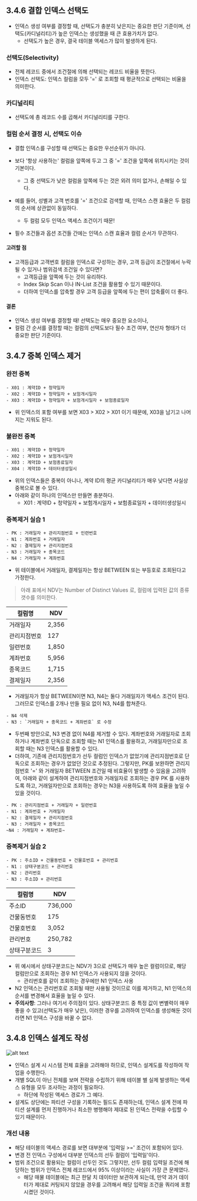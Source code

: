 ## 3.4.6 결합 인덱스 선택도

- 인덱스 생성 여부를 결정할 때, 선택도가 충분히 낮은지는 중요한 판단 기준이며, 선택도(카디널리티)가 높은 인덱스는 생성했을 때 큰 효용가치가 없다.
  - 선택도가 높은 경우, 결국 테이블 액세스가 많이 발생하게 된다.

### 선택도(Selectivity)
- 전체 레코드 중에서 조건절에 의해 선택되는 레코드 비율을 뜻한다.
- 인덱스 선택도: 인덱스 컬럼을 모두 '=' 로 조회할 때 평균적으로 선택되는 비율을 의미한다.

### 카디널리티
- 선택도에 총 레코드 수를 곱해서 카디널리티를 구한다.

### 컬럼 순서 결정 시, 선택도 이슈

- 결합 인덱스를 구성할 때 선택도는 중요한 우선순위가 아니다.
- 보다 '항상 사용하는' 컬럼을 앞쪽에 두고 그 중 '=' 조건을 앞쪽에 위치시키는 것이 기본이다.
  - 그 중 선택도가 낮은 컬럼을 앞쪽에 두는 것은 외려 의미 없거나, 손해일 수 있다.

- 예를 들어, 성별과 고객 번호를 '=' 조건으로 검색할 때, 인덱스 스캔 효율은 두 컬럼의 순서에 상관없이 동일하다.
  - 두 컬럼 모두 인덱스 액세스 조건이기 때문!

- 필수 조건들과 옵션 조건들 간에는 인덱스 스캔 효율과 컬럼 순서가 무관하다.

#### 고려할 점
- 고객등급과 고객번호 컬럼을 인덱스로 구성하는 경우, 고객 등급이 조건절에서 누락될 수 있거나 범위검색 조건일 수 있다면?
  - 고객등급을 앞쪽에 두는 것이 유리하다.
  - Index Skip Scan 이나 IN-List 조건을 활용할 수 있기 때문이다.
  - 더하여 인덱스를 압축할 경우 고객 등급을 앞쪽에 두는 편이 압축률이 더 좋다.

#### 결론
- 인덱스 생성 여부를 결정할 때! 선택도는 매우 중요한 요소이나,
- 컬럼 간 순서를 결정할 때는 컬럼의 선택도보다 필수 조건 여부, 연산자 형태가 더 중요한 판단 기준이다.

## 3.4.7 중복 인덱스 제거

### 완전 중복
```
- X01 : 계약ID + 청약일자
- X02 : 계약ID + 청약일자 + 보험개시일자
- X03 : 계약ID + 청약일자 + 보험개시일자 + 보험종료일자
```
- 위 인덱스의 포함 여부를 보면 X03 > X02 > X01 이기 때문에, X03을 남기고 나머지는 지워도 된다.

### 불완전 중복
```
- X01 : 계약ID + 청약일자
- X02 : 계약ID + 보험개시일자
- X03 : 계약ID + 보험종료일자
- X04 : 계약ID + 데이터생성일시
```
- 위의 인덱스들은 중복이 아니나, 계약 ID의 평균 카디널리티가 매우 낮다면 사실상 중복으로 볼 수 있다.
- 아래와 같이 하나의 인덱스만 만들면 충분하다.
  - X01 : 계약ID + 청약일자 + 보험개시일자 + 보험종료일자 + 데이터생성일시

### 중복제거 실습 1
```
- PK : 거래일자 + 관리지점번호 + 인련번호
- N1 : 계좌번호 + 거래일자
- N2 : 결제일자 + 관리지점번호
- N3 : 거래일자 + 종목코드
- N4 : 거래일자 + 계좌번호
```
- 위 테이블에서 거래일자, 결제일자는 항상 BETWEEN 또는 부등호로 조회된다고 가정한다.
> 아래 표에서 NDV는 Number of Distinct Values 로, 컬럼에 입력된 값의 종류 갯수를 의미한다.

컬럼명 | NDV
-- | --
거래일자 |	2,356
관리지점번호 |	127
일련번호 |	1,850
계좌번호 |	5,956
종목코드 |	1,715
결제일자 |	2,356

- 거래일자가 항상 BETWEEN이면 N3, N4는 둘다 거래일자가 액세스 조건이 된다. 그러므로 인덱스를 2개나 만들 필요 없이 N3, N4를 합쳐준다.
```
- N4 삭제
- N3 : `거래일자 + 종목코드 + 계좌번호` 로 수정
```

- 두번째 방안으로, N3 변경 없이 N4를 제거할 수 있다. 계좌번호와 거래일자로 조회하거나 계좌번호 단독으로 조회할 때는 N1 인덱스를 활용하고, 거래일자만으로 조회할 때는 N3 인덱스를 활용할 수 있다.
- 더하여, 기존에 관리지점번호가 선두 컬럼인 인덱스가 없었기에 관리지점번호로 단독으로 조회하는 경우가 없었던 것으로 추정된다. 그렇지만, PK를 보완하면 관리지점번호 '=' 와 거래일자 BETWEEN 조건일 때 비효율이 발생할 수 있음을 고려하여, 아래와 같이 설계하여 관리지점번호와 거래일자로 조회하는 경우 PK 를 사용하도록 하고, 거래일자만으로 조회하는 경우는 N3을 사용하도록 하여 효율을 높일 수 있을 것이다.
```
- PK : 관리지점번호 + 거래일자 + 일련번호
- N1 : 계좌번호 + 거래일자
- N2 : 결제일자 + 관리지점번호
- N3 : 거래일자 + 종목코드
~N4 : 거래일자 + 계좌번호~
```

### 중복제거 실습 2
```
- PK : 주소ID + 건물동번호 + 건물호번호 + 관리번호
- N1 : 상태구분코드 + 관리번호
- N2 : 관리번호
- N3 : 주소ID + 관리번호
```
컬럼명 | NDV
-- | --
주소ID |	736,000
건물동번호 |	175
건물호번호 |	3,052
관리번호 |	250,782
상태구분코드 |	3

- 위 예시에서 상태구분코드는 NDV가 3으로 선택도가 매우 높은 컬럼이므로, 해당 컬럼만으로 조회하는 경우 N1 인덱스가 사용되지 않을 것이다.
  - 관리번호를 같이 조회하는 경우에만 N1 인덱스 사용
- N2 인덱스는 관리번호로 조회될 때만 사용될 것이므로 이를 제거하고, N1 인덱스의 순서를 변경해서 효율을 높일 수 있다.
- **주의사항**: 그러나 여기서 주의점이 있다. 상태구분코드 중 특정 값이 변별력이 매우 좋을 수 있고(선택도가 매우 낮은), 이러한 경우를 고려하여 인덱스를 생성해둔 것이라면 N1 인덱스 구성을 바꿀 수 없다.

## 3.4.8 인덱스 설계도 작성
![alt text](image/image_3-8.png)
- 인덱스 설계 시 시스템 전체 효율을 고려해야 하므로, 인덱스 설계도를 작성하여 작업을 수행한다.
- 개별 SQL이 아닌 전체를 보며 전략을 수립하기 위해 테이블 별 실제 발생하는 액세스 유형을 모두 조사하는 과정이 필요하다.
  - 하단에 작성된 액세스 경로가 그 예다.
- 설계도 상단에는 파티션 구성을 기록하는 필드도 존재하는데, 인덱스 설계 전에 파티션 설계를 먼저 진행하거나 최소한 병행해야 제대로 된 인덱스 전략을 수립할 수 있기 때문이다.

### 개선 내용
- 해당 테이블의 액세스 경로를 보면 대부분에 '입력일 >=' 조건이 포함되어 있다.
- 변경 전 인덱스 구성에서 대부분 인덱스의 선두 컬럼이 '입력일'이다.
- 범위 조건으로 활용되는 컬럼이 선두인 것도 그렇지만, 선두 컬럼 입력일 조건에 해당하는 범위가 인덱스 전체 레코드에서 95% 이상이라는 사실이 가장 큰 문제였다.
  - 해당 매물 테이블에는 최근 한달 치 데이터만 보관하게 되는데, 만약 과거 데이터가 제대로 커팅되지 않았을 경우를 고려해서 해당 입력일 조건을 쿼리에 포함시켰던 것이다.